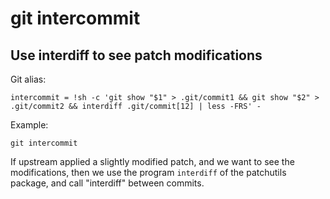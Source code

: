 # git intercommit

## Use interdiff to see patch modifications

Git alias:

```git
intercommit = !sh -c 'git show "$1" > .git/commit1 && git show "$2" > .git/commit2 && interdiff .git/commit[12] | less -FRS' -
```

Example:

```shell
git intercommit
```

If upstream applied a slightly modified patch, and we want to see the
modifications, then we use the program `interdiff` of the patchutils package,
and call "interdiff" between commits.

